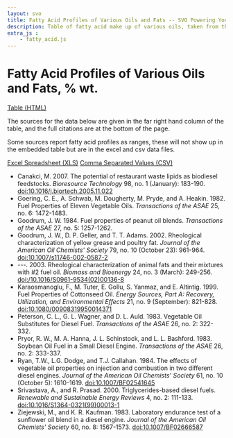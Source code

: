 ```yaml
---
layout: svo
title: Fatty Acid Profiles of Various Oils and Fats -- SVO Powering Your Vehicle with Straight Vegetable Oil
description: Table of fatty acid make up of various oils, taken from the literature, with references.
extra_js :
    - fatty_acid.js
---
```


# Fatty Acid Profiles of Various Oils and Fats, % wt.

<div id="fatty_acid_table">
  <!-- if Javascript is disabled, provide a link to a HTML table -->
  <a href="http://spreadsheets.google.com/pub?key=rWlXuVc-gNrfATR2MTWV_xw">
    Table (HTML)
  </a>
</div>

The sources for the data below are given in the far right hand column
of the table, and the full citations are at the bottom of the page.

Some sources report fatty acid profiles as ranges, these will
not show up in the embedded table but are in the excel
and csv data files.

[Excel Spreadsheet (XLS)](http://spreadsheets.google.com/pub?key=rWlXuVc-gNrfATR2MTWV_xw&output=xls)
[Comma Separated Values (CSV)](http://spreadsheets.google.com/pub?key=rWlXuVc-gNrfATR2MTWV_xw&output=csv)


* Canakci, M. 2007. The potential of restaurant waste lipids as biodiesel feedstocks. _Bioresource Technology_ 98, no. 1 (January): 183-190. [ doi:10.1016/j.biortech.2005.11.022 ][1]
* Goering, C. E., A. Schwab, M. Dougherty, M. Pryde, and A. Heakin. 1982. Fuel Properties of Eleven Vegetable Oils. _Transactions of the ASAE_ 25, no. 6: 1472-1483.
* Goodrum, J. W. 1984. Fuel properties of peanut oil blends. _Transactions of the ASAE_ 27, no. 5: 1257-1262.
* Goodrum, J. W., D. P. Geller, and T. T. Adams. 2002. Rheological characterization of yellow grease and poultry fat. _Journal of the American Oil Chemists' Society_ 79, no. 10 (October 23): 961-964. [ doi:10.1007/s11746-002-0587-2 ][2]
* \---. 2003. Rheological characterization of animal fats and their mixtures with #2 fuel oil. _Biomass and Bioenergy_ 24, no. 3 (March): 249-256. [ doi:/10.1016/S0961-9534(02)00136-8 ][3]
* Karaosmanoglu, F., M. Tuter, E. Gollu, S. Yanmaz, and E. Altintig. 1999. Fuel Properties of Cottonseed Oil. _Energy Sources, Part A: Recovery, Utilization, and Environmental Effects_ 21, no. 9 (September): 821-828. [ doi:10.1080/00908319950014371 ][4]
* Peterson, C. L., G. L. Wagner, and D. L. Auld. 1983. Vegetable Oil Substitutes for Diesel Fuel. _Transactions of the ASAE_ 26, no. 2: 322-332.
* Pryor, R. W., M. A. Hanna, J. L. Schinstock, and L. L. Bashford. 1983. Soybean Oil Fuel in a Small Diesel Engine. _Transactions of the ASAE_ 26, no. 2: 333-337.
* Ryan, T.W., L.G. Dodge, and T.J. Callahan. 1984. The effects of vegetable oil properties on injection and combustion in two different diesel engines. _Journal of the American Oil Chemists' Society_ 61, no. 10 (October 5): 1610-1619. [ doi:10.1007/BF02541645 ][5]
* Srivastava, A., and R. Prasad. 2000. Triglycerides-based diesel fuels. _Renewable and Sustainable Energy Reviews_ 4, no. 2: 111-133. [ doi:10.1016/S1364-0321(99)00013-1 ][6]
* Ziejewski, M., and K. R. Kaufman. 1983. Laboratory endurance test of a sunflower oil blend in a diesel engine. _Journal of the American Oil Chemists' Society_ 60, no. 8: 1567-1573. [ doi:10.1007/BF02666587 ][7]

[1]: http://dx.doi.org/10.1016/j.biortech.2005.11.022
[2]: http://dx.doi.org/10.1007/s11746-002-0587-2
[3]: http://dx.doi.org/10.1016/S0961-9534(02)00136-8
[4]: http://dx.doi.org/10.1080/00908319950014371
[5]: http://dx.doi.org/10.1007/BF02541645
[6]: http://dx.doi.org/10.1016/S1364-0321(99)00013-1
[7]: http://dx.doi.org/10.1007/BF02666587
